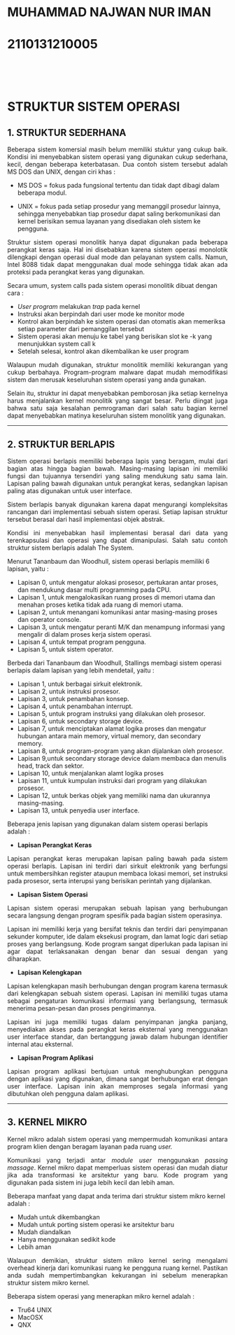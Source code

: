 <p align="justify"><h1><b>MUHAMMAD NAJWAN NUR IMAN</b></h1>
<p align="justify"><h1><b>2110131210005</b></h1>
<BR>
<BR>
<BR>
<h1><b>STRUKTUR SISTEM OPERASI</b></h1>

## **1. STRUKTUR SEDERHANA**
<p align="justify">Beberapa sistem komersial masih belum memiliki stuktur yang cukup baik. Kondisi ini menyebabkan sistem operasi yang digunakan cukup sederhana, kecil, dengan beberapa keterbatasan. Dua contoh sistem tersebut adalah MS DOS dan UNIX, dengan ciri khas :

* MS DOS = fokus pada fungsional tertentu dan tidak dapt dibagi dalam beberapa modul.

* UNIX = fokus pada setiap prosedur yang memanggil prosedur lainnya, sehingga menyebabkan tiap prosedur dapat saling berkomunikasi dan kernel berisikan semua layanan yang disediakan oleh sistem ke pengguna.

<p align="justify">Struktur sistem operasi monolitik hanya dapat digunakan pada beberapa perangkat keras saja. Hal ini disebabkan karena sistem operasi monolotik dilengkapi dengan operasi dual mode dan pelayanan system calls. Namun, Intel 8088 tidak dapat menggunakan dual mode sehingga tidak akan ada proteksi pada perangkat keras yang digunakan.

Secara umum, system calls pada sistem operasi monolitik dibuat dengan cara :

* <i>User program</i> melakukan <i>trap</i> pada kernel
* Instruksi akan berpindah dari user mode ke monitor mode
* Kontrol akan berpindah ke sistem operasi dan otomatis akan memeriksa setiap parameter dari pemanggilan tersebut
* Sistem operasi akan menuju ke tabel yang berisikan slot ke -k yang menunjukkan system call k
* Setelah selesai, kontrol akan dikembalikan ke user program

<p align="justify">Walaupun mudah digunakan, struktur monolitik memiliki kekurangan yang cukup berbahaya. Program-program malware dapat mudah memodifikasi sistem dan merusak keseluruhan sistem operasi yang anda gunakan.

<p align="justify">Selain itu, struktur ini dapat menyebabkan pemborosan jika setiap kernelnya harus menjalankan kernel monolitik yang sangat besar. Perlu diingat juga bahwa satu saja kesalahan pemrograman dari salah satu bagian kernel dapat menyebabkan matinya keseluruhan sistem monolitik yang digunakan.
<br>
<HR>

## **2. STRUKTUR BERLAPIS**
<p align="justify">Sistem operasi berlapis memiliki beberapa lapis yang beragam, mulai dari bagian atas hingga bagian bawah. Masing-masing lapisan ini memiliki fungsi dan tujuannya tersendiri yang saling mendukung satu sama lain. Lapisan paling bawah digunakan untuk perangkat keras, sedangkan lapisan paling atas digunakan untuk user interface.

<p align="justify">Sistem berlapis banyak digunakan karena dapat mengurangi kompleksitas rancangan dari implementasi sebuah sistem operasi. Setiap lapisan struktur tersebut berasal dari hasil implementasi objek abstrak.

<p align="justify">Kondisi ini menyebabkan hasil implementasi berasal dari data yang terenkapsulasi dan operasi yang dapat dimanipulasi. Salah satu contoh struktur sistem berlapis adalah The System.

Menurut Tananbaum dan Woodhull, sistem operasi berlapis memiliki 6 lapisan, yaitu :
* Lapisan 0, untuk mengatur alokasi prosesor, pertukaran antar proses, dan mendukung dasar multi programming pada CPU.
* Lapisan 1, untuk mengalokasikan ruang proses di memori utama dan menahan proses ketika tidak ada ruang di memori utama.
* Lapisan 2, untuk menangani komunikasi antar masing-masing proses dan operator console.
* Lapisan 3, untuk mengatur peranti M/K dan menampung informasi yang mengalir di dalam proses kerja sistem operasi.
* Lapisan 4, untuk tempat program pengguna.
* Lapisan 5, untuk sistem operator.

Berbeda dari Tananbaum dan Woodhull, Stallings membagi sistem operasi berlapis dalam lapisan yang lebih mendetail, yaitu :
* Lapisan 1, untuk berbagai sirkuit elektronik.
* Lapisan 2, untuk instruksi prosesor.
* Lapisan 3, untuk penambahan konsep.
* Lapisan 4, untuk penambahan interrupt.
* Lapisan 5, untuk program instruksi yang dilakukan oleh prosesor.
* Lapisan 6, untuk secondary storage device.
* Lapisan 7, untuk menciptakan alamat logika proses dan mengatur hubungan antara main memory, virtual memory, dan secondary memory.
* Lapisan 8, untuk program-program yang akan dijalankan oleh prosesor.
* Lapisan 9,untuk secondary storage device dalam membaca dan menulis head, track dan sektor.
* Lapisan 10, untuk menjalankan alamt logika proses
* Lapisan 11, untuk kumpulan instruksi dari program yang dilakukan prosesor.
* Lapisan 12, untuk berkas objek yang memiliki nama dan ukurannya masing-masing.
* Lapisan 13, untuk penyedia user interface.

Beberapa jenis lapisan yang digunakan dalam sistem operasi berlapis adalah :

* **Lapisan Perangkat Keras**

<p align="justify">Lapisan perangkat keras merupakan lapisan paling bawah pada sistem operasi berlapis. Lapisan ini terdiri dari sirkuit elektronik yang berfungsi untuk membersihkan register ataupun membaca lokasi memori, set instruksi pada prosesor, serta interupsi yang berisikan perintah yang dijalankan.

* **Lapisan Sistem Operasi**

<p align="justify">Lapisan sistem operasi merupakan sebuah lapisan yang berhubungan secara langsung dengan program spesifik pada bagian sistem operasinya.

<p align="justify">Lapisan ini memiliki kerja yang bersifat teknis dan terdiri dari penyimpanan sekunder komputer, ide dalam eksekusi program, dan lamat logic dari setiap proses yang berlangsung. Kode program sangat diperlukan pada lapisan ini agar dapat terlaksanakan dengan benar dan sesuai dengan yang diharapkan.

* **Lapisan Kelengkapan**

<p align="justify">Lapisan kelengkapan masih berhubungan dengan program karena termasuk dari kelengkapan sebuah sistem operasi. Lapisan ini memiliki tugas utama sebagai pengaturan komunikasi informasi yang berlangsung, termasuk menerima pesan-pesan dan proses pengirimannya.

<p align="justify">Lapisan ini juga memiliki tugas dalam penyimpanan jangka panjang, menyediakan akses pada perangkat keras eksternal yang menggunakan user interface standar, dan bertanggung jawab dalam hubungan identifier internal atau eksternal.

* **Lapisan Program Aplikasi**

<p align="justify">Lapisan program aplikasi bertujuan untuk menghubungkan pengguna dengan aplikasi yang digunakan, dimana sangat berhubungan erat dengan user interface. Lapisan inin akan memproses segala informasi yang dibutuhkan oleh pengguna dalam aplikasi.
<BR>
<HR>

## **3. KERNEL MIKRO**
<p align="justify">Kernel mikro adalah sistem operasi yang mempermudah komunikasi antara program klien dengan beragam layanan pada ruang <i>user.</i>

<p align="justify">Komunikasi yang terjadi antar <i>module user</i> menggunakan <i>passing massage</i>. Kernel mikro dapat memperluas sistem operasi dan mudah diatur jika ada transformasi ke arsitektur yang baru. Kode program yang digunakan pada sistem ini juga lebih kecil dan lebih aman.

Beberapa manfaat yang dapat anda terima dari struktur sistem mikro kernel adalah :

* Mudah untuk dikembangkan
* Mudah untuk porting sistem operasi ke arsitektur baru
* Mudah diandalkan
* Hanya menggunakan sedikit kode
* Lebih aman

<p align="justify">Walaupun demikian, struktur sistem mikro kernel sering mengalami overhead kinerja dari komunikasi ruang ke pengguna ruang kernel. Pastikan anda sudah mempertimbangkan kekurangan ini sebelum menerapkan struktur sistem mikro kernel.

Beberapa sistem operasi yang menerapkan mikro kernel adalah :

* Tru64 UNIX
* MacOSX
* QNX